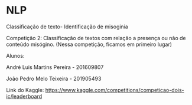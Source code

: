 # NLP

Classificação de texto- Identificação de misoginia

Competição 2: Classificação de textos com relação a presença ou não de conteúdo misógino. (Nessa competição, ficamos em primeiro lugar)

Alunos:

André Luis Martins Pereira - 201609807

João Pedro Melo Teixeira - 201905493

Link do Kaggle: https://www.kaggle.com/competitions/competicao-dois-ic/leaderboard
